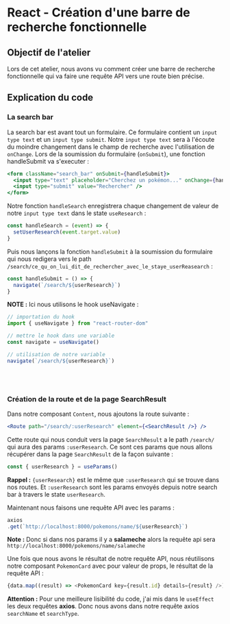 # React - Création d'une barre de recherche fonctionnelle

## Objectif de l'atelier
Lors de cet atelier, nous avons vu comment créer une barre de recherche fonctionnelle qui va faire une requête API vers une route bien précise.
## Explication du code
### La search bar

La search bar est avant tout un formulaire. Ce formulaire contient un `input type text` et un `input type submit`. Notre `input type text` sera à l'écoute du moindre changement dans le champ de recherche avec l'utilisation de `onChange`. Lors de la soumission du formulaire (`onSubmit`), une fonction handleSubmit va s'executer :
```jsx
<form className="search_bar" onSubmit={handleSubmit}>
  <input type="text" placeholder="Cherchez un pokémon..." onChange={handleSearch} />
  <input type="submit" value="Rechercher" />
</form>
```

Notre fonction `handleSearch` enregistrera chaque changement de valeur de notre `input type text` dans le state `useResearch` :

```js
const handleSearch = (event) => {
  setUserResearch(event.target.value)
}
```

Puis nous lançons la fonction `handleSubmit` à la soumission du formulaire qui nous redigera vers le path `/search/ce_qu_on_lui_dit_de_rechercher_avec_le_staye_userReasearch` :

```js
const handleSubmit = () => {
  navigate(`/search/${userResearch}`)
}
```
**NOTE :** Ici nous utilisons le hook useNavigate :

```js
// importation du hook
import { useNavigate } from "react-router-dom"

// mettre le hook dans une variable
const navigate = useNavigate()

// utilisation de notre variable
navigate(`/search/${userResearch}`)
```
<br>
<br>

### Création de la route et de la page SearchResult

Dans notre composant `Content`, nous ajoutons la route suivante :

```jsx
<Route path="/search/:userResearch" element={<SearchResult />} />
```

Cette route qui nous conduit vers la page `SearchResult` a le path `/search/` qui aura des params `:userResearch`.
Ce sont ces params que nous allons récupérer dans la page `SearchResult` de la façon suivante :

```js
const { userResearch } = useParams()
```

**Rappel :** `{userResearch}` est le même que `:userResearch` qui se trouve dans nos routes. Et `:userResearch` sont les params envoyés depuis notre search bar à travers le state `userResearch`.

Maintenant nous faisons une requête API avec les params :

```js
axios
.get(`http://localhost:8000/pokemons/name/${userResearch}`)
```

**Note :** Donc si dans nos params il y a **salameche** alors la requête api sera `http://localhost:8000/pokemons/name/salameche`

Une fois que nous avons le résultat de notre requête API, nous réutilisons notre composant `PokemonCard` avec pour valeur de props, le résultat de la requête API :

```js
{data.map((result) => <PokemonCard key={result.id} details={result} />)}
```

**Attention :** Pour une meilleure lisibilité du code, j'ai mis dans le `useEffect` les deux requêtes **axios**. Donc nous avons dans notre requête axios `searchName` et `searchType`.
